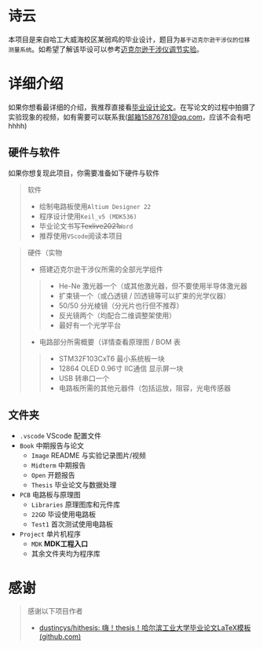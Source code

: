 # 诗云

本项目是来自哈工大威海校区某弱鸡的毕业设计，题目为`基于迈克尔逊干涉仪的位移测量系统`。如希望了解该毕设可以参考[迈克尔逊干涉仪调节实验](https://www.bilibili.com/video/BV1gW411y7Xq)。

# 详细介绍

如果你想看最详细的介绍，我推荐直接看[毕业设计论文](Book/Thesis/Thesis.pdf)。在写论文的过程中拍摄了实验现象的视频，如有需要可以联系我(邮箱15876781@qq.com，应该不会有吧hhhh)

## 硬件与软件

如果你想复现此项目，你需要准备如下硬件与软件

> 软件
>
> - 绘制电路板使用`Altium Designer 22`
> - 程序设计使用`Keil_v5 (MDK536)`
> - 毕业论文书写~~Texlive2021~~`Word`
> - 推荐使用`VScode`阅读本项目

> 硬件（实物
>
> - 搭建迈克尔逊干涉仪所需的全部光学组件
>> - He-Ne 激光器一个（或其他激光器，但不要使用半导体激光器
>> - 扩束镜一个（或凸透镜 / 凹透镜等可以扩束的光学仪器）
>> - 50/50 分光棱镜（分光片也行但不推荐）
>> - 反光镜两个（均配合二维调整架使用）
>> - 最好有一个光学平台
> - 电路部分所需概要（详情查看原理图 / BOM 表
>> - STM32F103CxT6 最小系统板一块
>> - 12864 OLED 0.96寸 IIC通信 显示屏一块
>> - USB 转串口一个
>> - 电路板所需的其他元器件（包括运放，阻容，光电传感器

## 文件夹

- `.vscode` VScode 配置文件
- `Book` 中期报告与论文
  - `Image` README 与实验记录图片/视频
  - `Midterm` 中期报告
  - `Open` 开题报告
  - `Thesis` 毕业论文与数据处理
- `PCB` 电路板与原理图
  - `Libraries` 原理图库和元件库
  - `22GD` 毕设使用电路板
  - `Test1` 首次测试使用电路板
- `Project` 单片机程序
  - `MDK` **MDK工程入口**
  - 其余文件夹均为程序库

# 感谢

> 感谢以下项目作者
>
> - [dustincys/hithesis: 嗨！thesis！哈尔滨工业大学毕业论文LaTeX模板 (github.com)](https://github.com/dustincys/hithesis)
